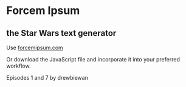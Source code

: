 # Forcem Ipsum
## the Star Wars text generator

Use [forcemipsum.com](https://forcemipsum.com)

Or download the JavaScript file and incorporate it into your preferred workflow.

Episodes 1 and 7 by drewbiewan
